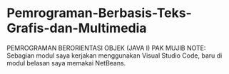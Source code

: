 # Pemrograman-Berbasis-Teks-Grafis-dan-Multimedia
PEMROGRAMAN BERORIENTASI OBJEK (JAVA I) PAK MUJIB
NOTE:
Sebagian modul saya kerjakan menggunakan Visual Studio Code, baru di modul belasan saya memakai NetBeans.
